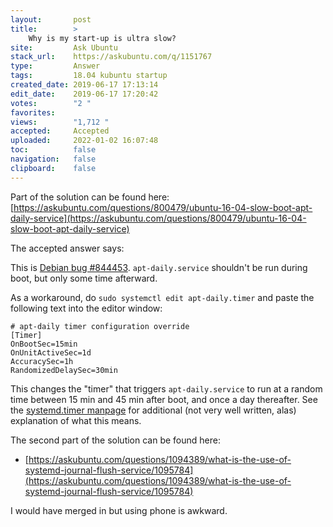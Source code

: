 ```yaml
---
layout:       post
title:        >
    Why is my start-up is ultra slow?
site:         Ask Ubuntu
stack_url:    https://askubuntu.com/q/1151767
type:         Answer
tags:         18.04 kubuntu startup
created_date: 2019-06-17 17:13:14
edit_date:    2019-06-17 17:20:42
votes:        "2 "
favorites:    
views:        "1,712 "
accepted:     Accepted
uploaded:     2022-01-02 16:07:48
toc:          false
navigation:   false
clipboard:    false
---
```


Part of the solution can be found here: [https://askubuntu.com/questions/800479/ubuntu-16-04-slow-boot-apt-daily-service](https://askubuntu.com/questions/800479/ubuntu-16-04-slow-boot-apt-daily-service)

The accepted answer says:

This is [Debian bug #844453](https://bugs.debian.org/cgi-bin/bugreport.cgi?bug=844453).  `apt-daily.service` shouldn't be run during boot, but only some time afterward.

As a workaround, do `sudo systemctl edit apt-daily.timer` and paste the following text into the editor window:

``` 
# apt-daily timer configuration override
[Timer]
OnBootSec=15min
OnUnitActiveSec=1d
AccuracySec=1h
RandomizedDelaySec=30min

```

This changes the "timer" that triggers `apt-daily.service` to run at a random time between 15 min and 45 min after boot, and once a day thereafter.  See the [systemd.timer manpage](http://man7.org/linux/man-pages/man5/systemd.timer.5.html) for additional (not very well written, alas) explanation of what this means.

The second part of the solution can be found here:

- [https://askubuntu.com/questions/1094389/what-is-the-use-of-systemd-journal-flush-service/1095784](https://askubuntu.com/questions/1094389/what-is-the-use-of-systemd-journal-flush-service/1095784)

I would have merged in but using phone is awkward.
